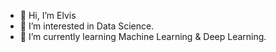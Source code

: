 - 👋 Hi, I’m Elvis
- 👀 I’m interested in Data Science.
- 🌱 I’m currently learning Machine Learning & Deep Learning.


<!---
avocadopelvis/avocadopelvis is a ✨ special ✨ repository because its `README.md` (this file) appears on your GitHub profile.
You can click the Preview link to take a look at your changes.
--->
